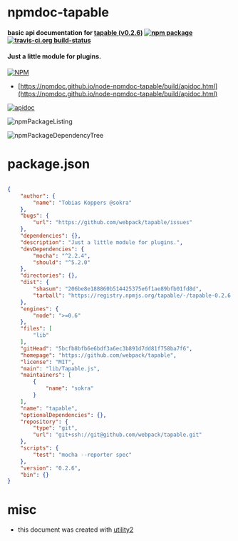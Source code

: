 # npmdoc-tapable

#### basic api documentation for  [tapable (v0.2.6)](https://github.com/webpack/tapable)  [![npm package](https://img.shields.io/npm/v/npmdoc-tapable.svg?style=flat-square)](https://www.npmjs.org/package/npmdoc-tapable) [![travis-ci.org build-status](https://api.travis-ci.org/npmdoc/node-npmdoc-tapable.svg)](https://travis-ci.org/npmdoc/node-npmdoc-tapable)

#### Just a little module for plugins.

[![NPM](https://nodei.co/npm/tapable.png?downloads=true&downloadRank=true&stars=true)](https://www.npmjs.com/package/tapable)

- [https://npmdoc.github.io/node-npmdoc-tapable/build/apidoc.html](https://npmdoc.github.io/node-npmdoc-tapable/build/apidoc.html)

[![apidoc](https://npmdoc.github.io/node-npmdoc-tapable/build/screenCapture.buildCi.browser.%252Ftmp%252Fbuild%252Fapidoc.html.png)](https://npmdoc.github.io/node-npmdoc-tapable/build/apidoc.html)

![npmPackageListing](https://npmdoc.github.io/node-npmdoc-tapable/build/screenCapture.npmPackageListing.svg)

![npmPackageDependencyTree](https://npmdoc.github.io/node-npmdoc-tapable/build/screenCapture.npmPackageDependencyTree.svg)



# package.json

```json

{
    "author": {
        "name": "Tobias Koppers @sokra"
    },
    "bugs": {
        "url": "https://github.com/webpack/tapable/issues"
    },
    "dependencies": {},
    "description": "Just a little module for plugins.",
    "devDependencies": {
        "mocha": "^2.2.4",
        "should": "^5.2.0"
    },
    "directories": {},
    "dist": {
        "shasum": "206be8e188860b514425375e6f1ae89bfb01fd8d",
        "tarball": "https://registry.npmjs.org/tapable/-/tapable-0.2.6.tgz"
    },
    "engines": {
        "node": ">=0.6"
    },
    "files": [
        "lib"
    ],
    "gitHead": "5bcfb8bfb6e6bdf3a6ec3b891d7dd81f758ba7f6",
    "homepage": "https://github.com/webpack/tapable",
    "license": "MIT",
    "main": "lib/Tapable.js",
    "maintainers": [
        {
            "name": "sokra"
        }
    ],
    "name": "tapable",
    "optionalDependencies": {},
    "repository": {
        "type": "git",
        "url": "git+ssh://git@github.com/webpack/tapable.git"
    },
    "scripts": {
        "test": "mocha --reporter spec"
    },
    "version": "0.2.6",
    "bin": {}
}
```



# misc
- this document was created with [utility2](https://github.com/kaizhu256/node-utility2)
